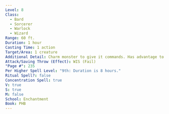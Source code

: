 ```yaml
---
Level: 8
Class:
  - Bard
  - Sorcerer
  - Warlock
  - Wizard
Range: 60 ft.
Duration: 1 hour
Casting Time: 1 action
Target/Area: 1 creature
Additional Detail: Charm monster to give it commands. Has advantage to save if attacking it.
Attack/Saving Throw (Effect): WIS (Fail)
"Page #": 235
Per Higher Spell Level: "9th: Duration is 8 hours."
Ritual Spell?: false
Concentration Spell: true
V: true
S: true
M: false
School: Enchantment
Book: PHB
---
```

